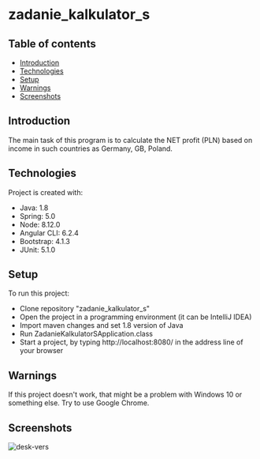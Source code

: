 # zadanie_kalkulator_s

## Table of contents

* [Introduction](#introduction)
* [Technologies](#technologies)
* [Setup](#setup)
* [Warnings](#warnings)
* [Screenshots](#screenshots)

## Introduction

The main task of this program is to calculate the NET profit (PLN) based on income in such countries as Germany, GB, Poland.

## Technologies

Project is created with:
* Java: 1.8
* Spring: 5.0 
* Node: 8.12.0
* Angular CLI: 6.2.4
* Bootstrap: 4.1.3
* JUnit: 5.1.0

## Setup

To run this project:
* Clone repository "zadanie_kalkulator_s"
* Open the project in a programming environment (it can be IntelliJ IDEA)
* Import maven changes and set 1.8 version of Java
* Run ZadanieKalkulatorSApplication.class
* Start a project, by typing http://localhost:8080/ in the address line of your browser

## Warnings

If this project doesn't work, that might be a problem with Windows 10 or something else. Try to use Google Chrome.

## Screenshots

![desk-vers](https://user-images.githubusercontent.com/10638606/48973516-4c649200-f041-11e8-8566-0bfa1261424f.png)
